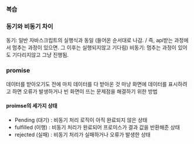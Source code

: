### 복습

### 동기와 비동기 차이


동기: 일반 자바스크립트의 실행식과 동일 (들어온 순서대로 나감. / 즉, api받는 과정에서 멈추는 과정이 있으면. 그 이후는 실행되지않고 기다림)
비동기: 멈추는 과정이 있어도 기다리지않고 그냥 진행됨.


### promise

데이터를 받아오기도 전에 마치 데이터를 다 받아온 것 마냥 화면에 데이터를 표시하려고 하면 오류가 발생하거나 
빈 화면이 뜨는 문제점을 해결하기 위한 방법

#### proimse의 세가지 상태

- Pending (대기) : 비동기 처리 로직이 아직 완료되지 않은 상태
- fulfilled (이행) : 비동기 처리가 완료되어 프로미스가 결과 값을 반환해준 상태
- rejected (실패) : 비동기 처리가 실패하거나 오류가 발생한 상태


